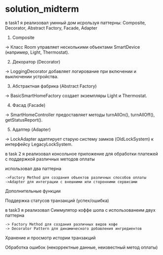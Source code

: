 # solution_midterm
в task1 я реализовал умнный дом исрользуя паттерны: Composite, Decorator, Abstract Factory, Facade, Adapter
1. Composite

 -> Класс Room управляет несколькими объектами SmartDevice (например, Light, Thermostat).

2. Декоратор (Decorator)

->  LoggingDecorator добавляет логирование при включении и выключении устройства.

3. Абстрактная фабрика (Abstract Factory)

-> BasicSmartHomeFactory создает экземпляры Light и Thermostat.

4. Фасад (Facade)

-> SmartHomeController предоставляет методы turnAllOn(), turnAllOff(), getStatusReport().

5. Адаптер (Adapter)

-> LockAdapter адаптирует старую систему замков (OldLockSystem) к интерфейсу LegacyLockSystem.






в task 2 я реализовал консольное приложение для обработки платежей с поддержкой различных методов оплаты

  использовал два паттерна
  
    ->Factory Method для создания объектов различных способов оплаты
    ->Adapter для интеграции с внешними или сторонними сервисами
 
  Дополнительные функции

 Поддержка статусов транзакций (успех/ошибка)




в task3 я реализовал Симмулятор коффе шопа с использованеим двух паттерна 

    -> Factory Method для создания различных видов кофе
    -> Decorator Pattern для динамического добавления ингредиентов


 
 Хранение и просмотр истории транзакций
 
 Обработка ошибок (некорректные данные, неизвестный метод оплаты)
